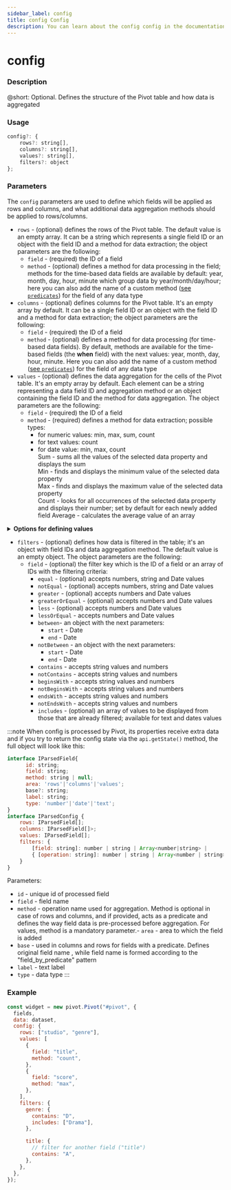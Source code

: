 ```yaml
---
sidebar_label: config
title: config Config
description: You can learn about the config config in the documentation of the DHTMLX JavaScript Pivot library. Browse developer guides and API reference, try out code examples and live demos, and download a free 30-day evaluation version of DHTMLX Pivot.
---
```


# config

### Description

@short: Optional. Defines the structure of the Pivot table and how data is aggregated

### Usage

~~~jsx
config?: {
    rows?: string[],
    columns?: string[],
    values?: string[],
    filters?: object  
};
~~~

### Parameters

The `config` parameters are used to define which fields will be applied as rows and columns, and what additional data aggregation methods should be applied to rows/columns.

- `rows` - (optional) defines the rows of the Pivot table. The default value is an empty array. It can be a string which represents a single field ID or an object with the field ID and a method for data extraction; the object parameters are the following:
  - `field` - (required) the ID of a field
  - `method` - (optional) defines a method for data processing in the field; methods for the time-based data fields are available by default: year, month, day, hour, minute which group data by year/month/day/hour; here you can also add the name of a custom method ([see `predicates`](/api/config/predicates-property)) for the field of any data type
- `columns` - (optional) defines columns for the Pivot table. It's an empty array by default. It can be a single field ID or an object with the field ID and a method for data extraction; the object parameters are the following:
  - `field` - (required) the ID of a field
  - `method` - (optional) defines a method for data processing (for time-based data fields).
  By default, methods are available for the time-based fields (the **when** field) with the next values: year, month, day, hour, minute. Here you can also add the name of a custom method ([see `predicates`](/api/config/predicates-property)) for the field of any data type
- `values` - (optional) defines the data aggregation for the cells of the Pivot table. It's an empty array by default. Each element can be a string representing a data field ID and aggregation method or an object containing the field ID and the method for data aggregation. The object parameters are the following:
  - `field` - (required) the ID of a field
  - `method` - (required) defines a method for data extraction; possible types:
      - for numeric values: min, max, sum, count
      - for text values: count
      - for date value: min, max, count  
	  Sum - sums all the values of the selected data property and displays the sum  
		Min - finds and displays the minimum value of the selected data property  
		Max - finds and displays the maximum value of the selected data property  
		Count - looks for all occurrences of the selected data property and displays their number; set by default for each newly added field
    Average - calculates the average value of an array

<details>

<summary><b>Options for defining values</b></summary>

You can define `values`in either of the two equally valid ways: 
- option one is a string representing the field ID
- option two is an object containing the field ID and the method for data aggregation

Example:

~~~
values: [
      "sum(sales)", // option one
      { id: "sales", method: "sum" }, // option two
   ]
~~~

</details>

- `filters` - (optional) defines how data is filtered in the table; it's an object with field IDs and data aggregation method. The default value is an empty object. The object parameters are the following:
  - `field` - (optional) the filter key which is the ID of a field or an array of IDs with the filtering criteria:
    - `equal` - (optional) accepts numbers, string and Date values
    - `notEqual` - (optional) accepts numbers, string and Date values
    - `greater` - (optional) accepts numbers and Date values
    - `greaterOrEqual` - (optional) accepts numbers and Date values
    - `less` - (optional) accepts numbers and Date values
    - `lessOrEqual` - accepts numbers and Date values
    - `between`- an object with the next parameters:
      - `start` - Date
      - `end` - Date
    - `notBetween` - an object with the next parameters:
      - `start` - Date
      - `end` - Date
    - `contains` - accepts string values and numbers
    - `notContains` - accepts string values and numbers
    - `beginsWith` - accepts string values and numbers
    - `notBeginsWith` - accepts string values and numbers
    - `endsWith` - accepts string values and numbers
    - `notEndsWith` - accepts string values and numbers
    - `includes` - (optional) an array of values to be displayed from those that are already filtered; available for text and dates values

:::note
When config is processed by Pivot, its properties receive extra data and if you try to return the config state via the `api.getState()` method, the full object will look like this:

~~~jsx
interface IParsedField{
      id: string;
      field: string;
      method: string | null;
      area: 'rows'|'columns'|'values';
      base?: string;
      label: string;
      type: 'number'|'date'|'text';
}
interface IParsedConfig {
    rows: IParsedField[];
    columns: IParsedField[]>;
    values: IParsedField[];
    filters: {
        [field: string]: number | string | Array<number|string> | 
        { [operation: string]: number | string | Array<number | string> | { start:Date, end: Date} };
    }
}
~~~

Parameters:

- `id` - unique id of processed field
- `field` - field name
- `method` - operation name used for aggregation. Method is optional in case of rows and columns, and if provided, acts as a predicate and defines the way field data is pre-processed before aggregation. For values, method is a mandatory parameter.- `area` - area to which the field is added
- `base` - used in columns and rows for fields with a predicate. Defines original field name , while field name is formed according to the "field_by_predicate" pattern
- `label` - text label
- `type` - data type
:::


### Example

~~~jsx {4-28}
const widget = new pivot.Pivot("#pivot", {
  fields,
  data: dataset,
  config: {
    rows: ["studio", "genre"],
    values: [
      {
        field: "title",
        method: "count",
      },
      {
        field: "score",
        method: "max",
      },
    ],
    filters: {
      genre: {
        contains: "D",
        includes: ["Drama"],
      },

      title: {
        // filter for another field ("title")
        contains: "A",
      },
    },
  },
});
~~~
